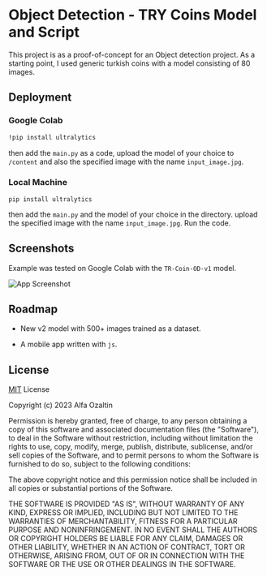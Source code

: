
# Object Detection - TRY Coins Model and Script

This project is as a proof-of-concept for an Object detection project. As a starting point, I used generic turkish coins with a model consisting of 80 images. 



## Deployment
### Google Colab
```bash
!pip install ultralytics
```
then add the `main.py` as a code, upload the model of your choice to `/content` and also the specified image with the name `input_image.jpg`.

### Local Machine
```
pip install ultralytics
```
then add the `main.py` and the model of your choice in the directory. upload the specified image with the name `input_image.jpg`. Run the code.




## Screenshots

Example was tested on Google Colab with the `TR-Coin-OD-v1` model.

![App Screenshot](https://cdn.discordapp.com/attachments/934317532276486255/1145639917259587695/image.png)

## Roadmap

- New v2 model with 500+ images trained as a dataset.

- A mobile app written with `js`.


## License


[MIT](https://choosealicense.com/licenses/mit/) License


Copyright (c) 2023 Alfa Ozaltin

Permission is hereby granted, free of charge, to any person obtaining a copy
of this software and associated documentation files (the "Software"), to deal
in the Software without restriction, including without limitation the rights
to use, copy, modify, merge, publish, distribute, sublicense, and/or sell
copies of the Software, and to permit persons to whom the Software is
furnished to do so, subject to the following conditions:

The above copyright notice and this permission notice shall be included in all
copies or substantial portions of the Software.

THE SOFTWARE IS PROVIDED "AS IS", WITHOUT WARRANTY OF ANY KIND, EXPRESS OR
IMPLIED, INCLUDING BUT NOT LIMITED TO THE WARRANTIES OF MERCHANTABILITY,
FITNESS FOR A PARTICULAR PURPOSE AND NONINFRINGEMENT. IN NO EVENT SHALL THE
AUTHORS OR COPYRIGHT HOLDERS BE LIABLE FOR ANY CLAIM, DAMAGES OR OTHER
LIABILITY, WHETHER IN AN ACTION OF CONTRACT, TORT OR OTHERWISE, ARISING FROM,
OUT OF OR IN CONNECTION WITH THE SOFTWARE OR THE USE OR OTHER DEALINGS IN THE
SOFTWARE.

